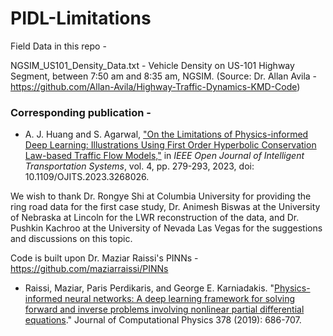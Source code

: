 # PIDL-Limitations

Field Data in this repo -       

NGSIM_US101_Density_Data.txt  - Vehicle Density on US-101 Highway Segment, between 7:50 am and 8:35 am, NGSIM. (Source: Dr. Allan Avila - https://github.com/Allan-Avila/Highway-Traffic-Dynamics-KMD-Code)

### Corresponding publication -   

  - A. J. Huang and S. Agarwal, ["On the Limitations of Physics-informed Deep Learning: Illustrations Using First Order Hyperbolic Conservation Law-based Traffic Flow Models,"](https://ieeexplore.ieee.org/document/10105558) in *IEEE Open Journal of Intelligent Transportation Systems*, vol. 4, pp. 279-293, 2023, doi: 10.1109/OJITS.2023.3268026.
  
We wish to thank Dr. Rongye Shi at Columbia University for providing the ring road data for the first case study, Dr. Animesh Biswas at the University of Nebraska at Lincoln for the LWR reconstruction of the data, and Dr. Pushkin Kachroo at the University of Nevada Las Vegas for the suggestions and discussions on this topic.

Code is built upon Dr. Maziar Raissi's PINNs - https://github.com/maziarraissi/PINNs 

- Raissi, Maziar, Paris Perdikaris, and George E. Karniadakis. "[Physics-informed neural networks: A deep learning framework for solving forward and inverse problems involving nonlinear partial differential equations](https://www.sciencedirect.com/science/article/pii/S0021999118307125)." Journal of Computational Physics 378 (2019): 686-707.
